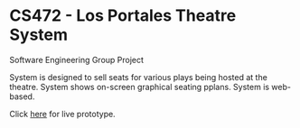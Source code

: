 # CS472 - Los Portales Theatre System
 Software Engineering Group Project

 System is designed to sell seats for various plays being hosted at the theatre.
 System shows on-screen graphical seating pplans.
 System is web-based.

 Click [here](https://www.losportalestheatre.com) for live prototype.
